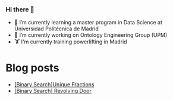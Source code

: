 ### Hi there 👋

- 🌱 I’m currently learning a master program in Data Science at Universidad Politécnica de Madrid
- 🔭 I’m currently working on Ontology Engineering Group (UPM) 
- 🏋️ I'm currently training powerlifting in Madrid

# Blog posts
<!-- BLOG-POST-LIST:START -->
- [[Binary Search]Unique Fractions](https://dev.to/jiangwenqi/unique-fractions-9d0)
- [[Binary Search] Revolving Door](https://dev.to/jiangwenqi/binary-search-revolving-door-1ofl)
<!-- BLOG-POST-LIST:END -->
